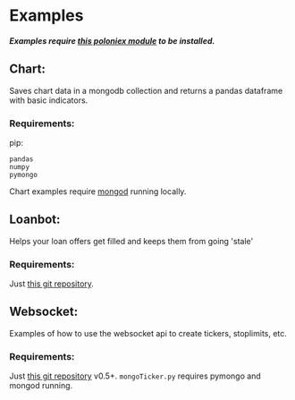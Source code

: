 # Examples
#### _Examples require [this poloniex module](https://github.com/s4w3d0ff/python-poloniex) to be installed._

## Chart:
Saves chart data in a mongodb collection and returns a pandas dataframe with basic indicators.
### Requirements:
pip:
```
pandas
numpy
pymongo
```
Chart examples require [mongod](https://www.mongodb.com/) running locally.

## Loanbot:
Helps your loan offers get filled and keeps them from going 'stale'
### Requirements:
Just [this git repository](https://github.com/s4w3d0ff/python-poloniex).


## Websocket:
Examples of how to use the websocket api to create tickers, stoplimits, etc.
### Requirements:
Just [this git repository](https://github.com/s4w3d0ff/python-poloniex) v0.5+.
`mongoTicker.py` requires pymongo and mongod running.
